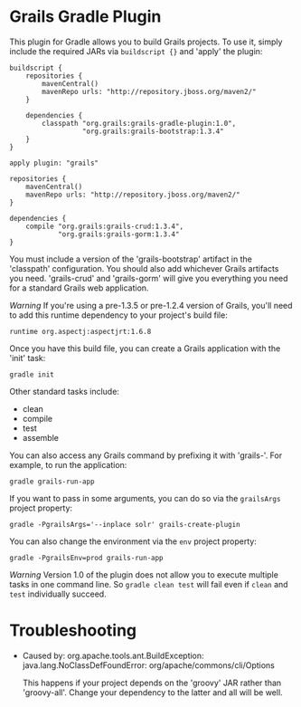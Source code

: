 Grails Gradle Plugin
====================

This plugin for Gradle allows you to build Grails projects. To use it, simply include the required JARs via `buildscript {}` and 'apply' the plugin:

    buildscript {
        repositories {
            mavenCentral()
            mavenRepo urls: "http://repository.jboss.org/maven2/"
        }

        dependencies {
            classpath "org.grails:grails-gradle-plugin:1.0",
                      "org.grails:grails-bootstrap:1.3.4"
        }
    }

    apply plugin: "grails"

    repositories {
        mavenCentral()
        mavenRepo urls: "http://repository.jboss.org/maven2/"
    }

    dependencies {
        compile "org.grails:grails-crud:1.3.4",
                "org.grails:grails-gorm:1.3.4"
    }

You must include a version of the 'grails-bootstrap' artifact in the 'classpath' configuration. You should also add whichever Grails artifacts you need. 'grails-crud' and 'grails-gorm' will give you everything you need for a standard Grails web application.

*Warning* If you're using a pre-1.3.5 or pre-1.2.4 version of Grails, you'll need to add this runtime dependency to your project's build file:

    runtime org.aspectj:aspectjrt:1.6.8

Once you have this build file, you can create a Grails application with the 'init' task:

    gradle init

Other standard tasks include:

* clean
* compile
* test
* assemble

You can also access any Grails command by prefixing it with 'grails-'. For example, to run the application:

    gradle grails-run-app

If you want to pass in some arguments, you can do so via the `grailsArgs` project property:

    gradle -PgrailsArgs='--inplace solr' grails-create-plugin

You can also change the environment via the `env` project property:

    gradle -PgrailsEnv=prod grails-run-app

*Warning* Version 1.0 of the plugin does not allow you to execute multiple tasks in one command line. So `gradle clean test` will fail even if `clean` and `test` individually succeed.

Troubleshooting
===============

* Caused by: org.apache.tools.ant.BuildException: java.lang.NoClassDefFoundError: org/apache/commons/cli/Options

  This happens if your project depends on the 'groovy' JAR rather than 'groovy-all'. Change your dependency to the latter and all will be well.
